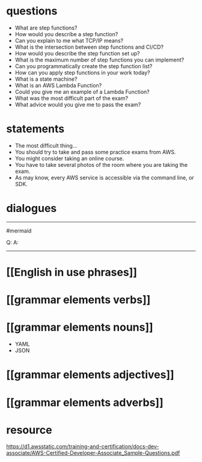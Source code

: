 # questions
-  What are step functions?
-  How would you describe a step function?
-  Can you explain to me what TCP/IP means?
-  What is the intersection between step functions and CI/CD?
-  How would you describe the step function set up?
-  What is the maximum number of step functions you can implement?
-  Can you programmatically create the step function list?
-  How can you apply step functions in your work today?
-  What is a state machine?
-  What is an AWS Lambda Function?
-  Could you give me an example of a Lambda Function?
-  What was the most difficult part of the exam?
-  What advice would you give me to pass the exam?



# statements
  -  The most difficult thing...
  -  You should try to take and pass some practice exams from AWS.
  -  You might consider taking an online course.
  -  You have to take several photos of the room where you are taking the exam.
  -  As may know, every AWS service is accessible via the command line, or SDK.



# dialogues
---
#mermaid 

Q: 
A: 

---

# [[English in use phrases]]

# [[grammar elements verbs]]

# [[grammar elements nouns]]
-  YAML
-  JSON

# [[grammar elements adjectives]]

# [[grammar elements adverbs]]

# resource
https://d1.awsstatic.com/training-and-certification/docs-dev-associate/AWS-Certified-Developer-Associate_Sample-Questions.pdf


